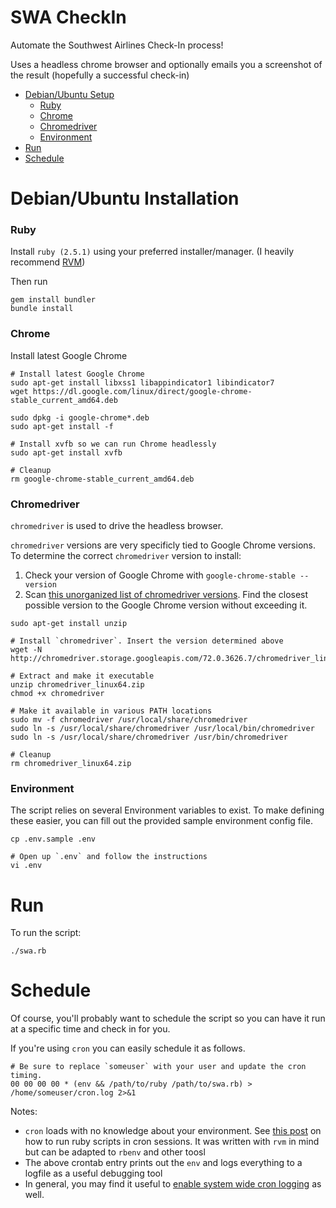 # SWA CheckIn

Automate the Southwest Airlines Check-In process!

Uses a headless chrome browser and optionally emails you a screenshot of the result (hopefully a successful check-in)

- [Debian/Ubuntu Setup](#installation)
    - [Ruby](#installation-ruby)
    - [Chrome](#installation-chrome)
    - [Chromedriver](#installation-chromedriver)
    - [Environment](#installation-environment)
- [Run](#run)
- [Schedule](#schedule)

# <a name="installation"></a>Debian/Ubuntu Installation

### <a name="installation-ruby"></a>Ruby

Install `ruby (2.5.1)` using your preferred installer/manager. (I heavily recommend [RVM](http://rvm.io/))

Then run

```
gem install bundler
bundle install
```

### <a name="installation-chrome"></a>Chrome

Install latest Google Chrome

```
# Install latest Google Chrome
sudo apt-get install libxss1 libappindicator1 libindicator7
wget https://dl.google.com/linux/direct/google-chrome-stable_current_amd64.deb

sudo dpkg -i google-chrome*.deb
sudo apt-get install -f

# Install xvfb so we can run Chrome headlessly
sudo apt-get install xvfb

# Cleanup
rm google-chrome-stable_current_amd64.deb
```

### <a name="installation-chromedriver"></a>Chromedriver

`chromedriver` is used to drive the headless browser.

`chromedriver` versions are very specificly tied to Google Chrome versions. To determine the correct `chromedriver` version to install:

1. Check your version of Google Chrome with `google-chrome-stable --version`
2. Scan [this unorganized list of chromedriver versions](http://chromedriver.storage.googleapis.com/). Find the closest possible version to the Google Chrome version without exceeding it.

```
sudo apt-get install unzip

# Install `chromedriver`. Insert the version determined above
wget -N http://chromedriver.storage.googleapis.com/72.0.3626.7/chromedriver_linux64.zip

# Extract and make it executable
unzip chromedriver_linux64.zip
chmod +x chromedriver

# Make it available in various PATH locations
sudo mv -f chromedriver /usr/local/share/chromedriver
sudo ln -s /usr/local/share/chromedriver /usr/local/bin/chromedriver
sudo ln -s /usr/local/share/chromedriver /usr/bin/chromedriver

# Cleanup
rm chromedriver_linux64.zip
```

### <a name="installation-environment"></a>Environment

The script relies on several Environment variables to exist. To make defining these easier, you can fill out the provided sample environment config file.

```
cp .env.sample .env

# Open up `.env` and follow the instructions
vi .env
```

# <a name="run"></a>Run

To run the script:

```
./swa.rb
```

# <a name="schedule"></a>Schedule

Of course, you'll probably want to schedule the script so you can have it run at a specific time and check in for you.

If you're using `cron` you can easily schedule it as follows.

```
# Be sure to replace `someuser` with your user and update the cron timing.
00 00 00 00 * (env && /path/to/ruby /path/to/swa.rb) > /home/someuser/cron.log 2>&1
```

Notes:

- `cron` loads with no knowledge about your environment. See [this post](https://stackoverflow.com/a/23523156/2490003) on how to run ruby scripts in cron sessions. It was written with `rvm` in mind but can be adapted to `rbenv` and other toosl
- The above crontab entry prints out the `env` and logs everything to a logfile as a useful debugging tool
- In general, you may find it useful to [enable system wide cron logging](https://stackoverflow.com/a/34872041/2490003) as well.
